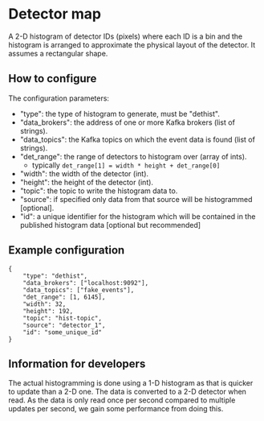 # Detector map

A 2-D histogram of detector IDs (pixels) where each ID is a bin and the histogram
is arranged to approximate the physical layout of the detector. It assumes a rectangular
shape.

## How to configure
The configuration parameters:
- "type": the type of histogram to generate, must be "dethist".
- "data_brokers": the address of one or more Kafka brokers (list of strings).
- "data_topics": the Kafka topics on which the event data is found (list of strings).
- "det_range": the range of detectors to histogram over (array of ints).
  - typically `det_range[1] = width * height + det_range[0]`
- "width": the width of the detector (int).
- "height": the height of the detector (int).
- "topic": the topic to write the histogram data to.
- "source": if specified only data from that source will be histogrammed [optional].
- "id": a unique identifier for the histogram which will be contained in the published histogram data [optional but recommended]

## Example configuration
```
{
    "type": "dethist",
    "data_brokers": ["localhost:9092"],
    "data_topics": ["fake_events"],
    "det_range": [1, 6145],
    "width": 32,
    "height": 192,
    "topic": "hist-topic",
    "source": "detector_1",
    "id": "some_unique_id"
}
```

## Information for developers
The actual histogramming is done using a 1-D histogram as that is quicker to update than a 2-D one.
The data is converted to a 2-D detector when read. As the data is only read once per second compared to multiple updates per second,
we gain some performance from doing this.
